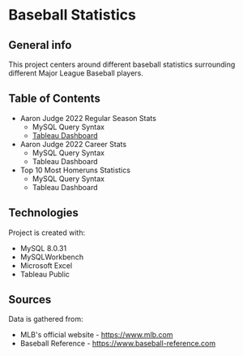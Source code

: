 # Baseball Statistics

## General info
This project centers around different baseball statistics surrounding different Major League Baseball players.

## Table of Contents
* Aaron Judge 2022 Regular Season Stats
  * MySQL Query Syntax
  * [Tableau Dashboard](https://public.tableau.com/app/profile/luis.leon.guerrero/viz/AaronJudge2022HomerunsDashboard/Homeruns)
* Aaron Judge 2022 Career Stats
  * MySQL Query Syntax
  * Tableau Dashboard
* Top 10 Most Homeruns Statistics
  * MySQL Query Syntax
  * Tableau Dashboard
 
## Technologies
Project is created with:
* MySQL 8.0.31
* MySQLWorkbench 
* Microsoft Excel
* Tableau Public 

## Sources
Data is gathered from:
* MLB's official website - https://www.mlb.com
* Baseball Reference - https://www.baseball-reference.com
